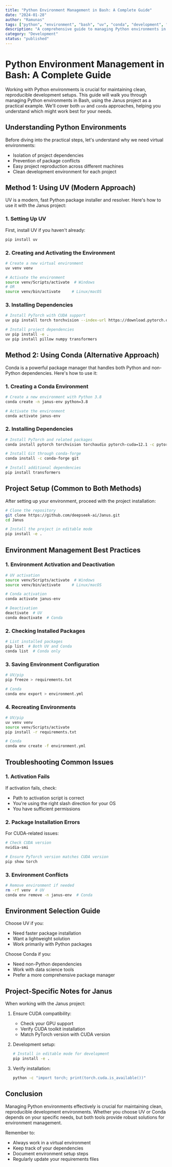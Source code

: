 ```yaml
---
title: "Python Environment Management in Bash: A Complete Guide"
date: "2024-01-28"
author: "Ramunas"
tags: ["python", "environment", "bash", "uv", "conda", "development", "tutorial"]
description: "A comprehensive guide to managing Python environments in Bash using UV and Conda, with practical examples from the Janus project."
category: "Development"
status: "published"
---
```


# Python Environment Management in Bash: A Complete Guide

Working with Python environments is crucial for maintaining clean, reproducible development setups. This guide will walk you through managing Python environments in Bash, using the Janus project as a practical example. We'll cover both `uv` and `conda` approaches, helping you understand which might work best for your needs.

## Understanding Python Environments

Before diving into the practical steps, let's understand why we need virtual environments:

- Isolation of project dependencies
- Prevention of package conflicts
- Easy project reproduction across different machines
- Clean development environment for each project

## Method 1: Using UV (Modern Approach)

UV is a modern, fast Python package installer and resolver. Here's how to use it with the Janus project:

### 1. Setting Up UV

First, install UV if you haven't already:

```bash
pip install uv
```

### 2. Creating and Activating the Environment

```bash
# Create a new virtual environment
uv venv venv

# Activate the environment
source venv/Scripts/activate  # Windows
# OR
source venv/bin/activate     # Linux/macOS
```

### 3. Installing Dependencies

```bash
# Install PyTorch with CUDA support
uv pip install torch torchvision --index-url https://download.pytorch.org/whl/cu121

# Install project dependencies
uv pip install -e .
uv pip install pillow numpy transformers
```

## Method 2: Using Conda (Alternative Approach)

Conda is a powerful package manager that handles both Python and non-Python dependencies. Here's how to use it:

### 1. Creating a Conda Environment

```bash
# Create a new environment with Python 3.8
conda create -n janus-env python=3.8

# Activate the environment
conda activate janus-env
```

### 2. Installing Dependencies

```bash
# Install PyTorch and related packages
conda install pytorch torchvision torchaudio pytorch-cuda=12.1 -c pytorch -c nvidia

# Install Git through conda-forge
conda install -c conda-forge git

# Install additional dependencies
pip install transformers
```

## Project Setup (Common to Both Methods)

After setting up your environment, proceed with the project installation:

```bash
# Clone the repository
git clone https://github.com/deepseek-ai/Janus.git
cd Janus

# Install the project in editable mode
pip install -e .
```

## Environment Management Best Practices

### 1. Environment Activation and Deactivation

```bash
# UV activation
source venv/Scripts/activate  # Windows
source venv/bin/activate     # Linux/macOS

# Conda activation
conda activate janus-env

# Deactivation
deactivate  # UV
conda deactivate  # Conda
```

### 2. Checking Installed Packages

```bash
# List installed packages
pip list  # Both UV and Conda
conda list  # Conda only
```

### 3. Saving Environment Configuration

```bash
# UV/pip
pip freeze > requirements.txt

# Conda
conda env export > environment.yml
```

### 4. Recreating Environments

```bash
# UV/pip
uv venv venv
source venv/Scripts/activate
pip install -r requirements.txt

# Conda
conda env create -f environment.yml
```

## Troubleshooting Common Issues

### 1. Activation Fails

If activation fails, check:
- Path to activation script is correct
- You're using the right slash direction for your OS
- You have sufficient permissions

### 2. Package Installation Errors

For CUDA-related issues:
```bash
# Check CUDA version
nvidia-smi

# Ensure PyTorch version matches CUDA version
pip show torch
```

### 3. Environment Conflicts

```bash
# Remove environment if needed
rm -rf venv  # UV
conda env remove -n janus-env  # Conda
```

## Environment Selection Guide

Choose UV if you:
- Need faster package installation
- Want a lightweight solution
- Work primarily with Python packages

Choose Conda if you:
- Need non-Python dependencies
- Work with data science tools
- Prefer a more comprehensive package manager

## Project-Specific Notes for Janus

When working with the Janus project:

1. Ensure CUDA compatibility:
   - Check your GPU support
   - Verify CUDA toolkit installation
   - Match PyTorch version with CUDA version

2. Development setup:
   ```bash
   # Install in editable mode for development
   pip install -e .
   ```

3. Verify installation:
   ```bash
   python -c "import torch; print(torch.cuda.is_available())"
   ```

## Conclusion

Managing Python environments effectively is crucial for maintaining clean, reproducible development environments. Whether you choose UV or Conda depends on your specific needs, but both tools provide robust solutions for environment management.

Remember to:
- Always work in a virtual environment
- Keep track of your dependencies
- Document environment setup steps
- Regularly update your requirements files